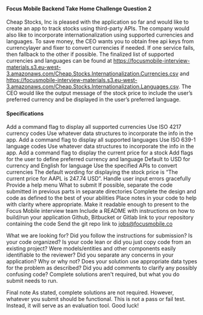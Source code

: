 #### Focus Mobile Backend Take Home Challenge Question 2
Cheap Stocks, Inc is pleased with the application so far and would like to create an app to track stocks using third-party APIs. The company would also like to incorporate internationalization using supported currencies and languages.
To save money, the CEO wants you to obtain free api keys from currencylayer and fixer to convert currencies if needed. If one service fails, then fallback to the other if possible.
The finalized list of supported currencies and languages can be found at https://focusmobile-interview-materials.s3.eu-west-3.amazonaws.com/Cheap.Stocks.Internationalization.Currencies.csv and  https://focusmobile-interview-materials.s3.eu-west-3.amazonaws.com/Cheap.Stocks.Internationalization.Languages.csv.
The CEO would like the output message of the stock price to include the user’s preferred currency and be displayed in the user’s preferred language.

#### Specifications
Add a command flag to display all supported currencies
Use ISO 4217 currency codes
Use whatever data structures to incorporate the info in the app.
Add a command flag to display all supported languages
Use ISO 639-1 language codes
Use whatever data structures to incorporate the info in the app.
Add a command flag to display the current price for a stock
Add flags for the user to define preferred currency and language
Default to USD for currency and English for language
Use the specified APIs to convert currencies
The default wording for displaying the stock price is “The current price for AAPL is 247.74 USD”.
Handle user input errors gracefully
Provide a help menu
What to submit
If possible, separate the code submitted in previous parts in separate directories
Complete the design and code as defined to the best of your abilities
Place notes in your code to help with clarity where appropriate. Make it readable enough to present to the Focus Mobile interview team
Include a README with instructions on how to build/run your application
Github, Bitbucket or Gitlab link to your repository containing the code
Send the git repo link to jobs@focusmobile.co

What we are looking for?
Did you follow the instructions for submission?
Is your code organized?
Is your code lean or did you just copy code from an existing project?
Were models/entities and other components easily identifiable to the reviewer?
Did you separate any concerns in your application? Why or why not?
Does your solution use appropriate data types for the problem as described?
Did you add comments to clarify any possibly confusing code?
Complete solutions aren't required, but what you do submit needs to run.

Final note
As stated, complete solutions are not required. However, whatever you submit should be functional. This is not a pass or fail test. Instead, it will serve as an evaluation tool.
Good luck!

